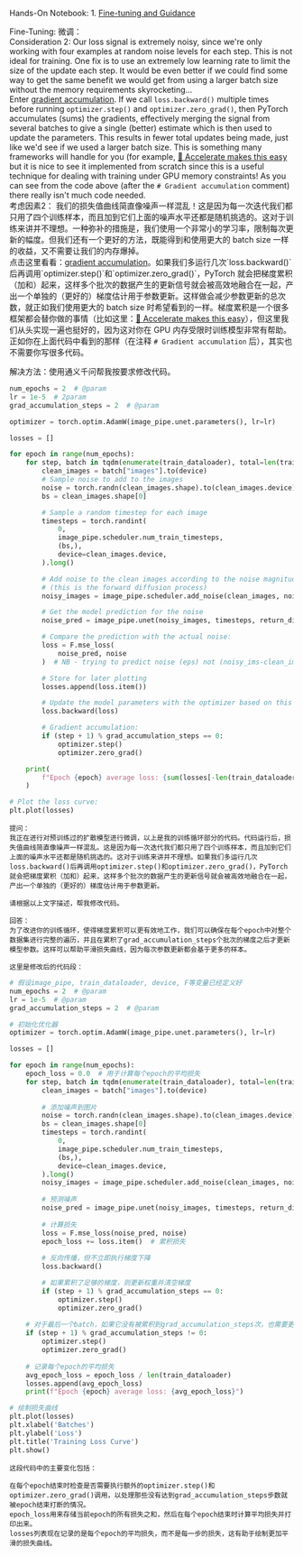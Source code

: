Hands-On Notebook: 1. [Fine-tuning and Guidance](https://colab.research.google.com/github/huggingface/diffusion-models-class/blob/main/unit2/01_finetuning_and_guidance.ipynb)  


Fine-Tuning: 微调：  
Consideration 2: Our loss signal is extremely noisy, since we're only working with four examples at random noise levels for each step. This is not ideal for training. One fix is to use an extremely low learning rate to limit the size of the update each step. It would be even better if we could find some way to get the same benefit we would get from using a larger batch size without the memory requirements skyrocketing...  
Enter [gradient accumulation](https://kozodoi.me/python/deep%20learning/pytorch/tutorial/2021/02/19/gradient-accumulation.html#:~:text=Simply%20speaking%2C%20gradient%20accumulation%20means,might%20find%20this%20tutorial%20useful.). If we call `loss.backward()` multiple times before running `optimizer.step()` and `optimizer.zero_grad()`, then PyTorch accumulates (sums) the gradients, effectively merging the signal from several batches to give a single (better) estimate which is then used to update the parameters. This results in fewer total updates being made, just like we'd see if we used a larger batch size. This is something many frameworks will handle for you (for example, [🤗 Accelerate makes this easy](https://huggingface.co/docs/accelerate/usage_guides/gradient_accumulation) but it is nice to see it implemented from scratch since this is a useful technique for dealing with training under GPU memory constraints! As you can see from the code above (after the `# Gradient accumulation` comment) there really isn't much code needed.  
考虑因素2： 我们的损失值曲线简直像噪声一样混乱！这是因为每一次迭代我们都只用了四个训练样本，而且加到它们上面的噪声水平还都是随机挑选的。这对于训练来讲并不理想。一种弥补的措施是，我们使用一个非常小的学习率，限制每次更新的幅度。但我们还有一个更好的方法，既能得到和使用更大的 batch size 一样的收益，又不需要让我们的内存爆掉。  
点击这里看看：[gradient accumulation](https://kozodoi.me/python/deep%20learning/pytorch/tutorial/2021/02/19/gradient-accumulation.html#:~:text=Simply%20speaking%2C%20gradient%20accumulation%20means,might%20find%20this%20tutorial%20useful.)。如果我们多运行几次`loss.backward()`后再调用`optimizer.step()`和`optimizer.zero_grad()`，PyTorch 就会把梯度累积（加和）起来，这样多个批次的数据产生的更新信号就会被高效地融合在一起，产出一个单独的（更好的）梯度估计用于参数更新。这样做会减少参数更新的总次数，就正如我们使用更大的 batch size 时希望看到的一样。梯度累积是一个很多框架都会替你做的事情（比如这里：[🤗 Accelerate makes this easy](https://huggingface.co/docs/accelerate/usage_guides/gradient_accumulation)），但这里我们从头实现一遍也挺好的，因为这对你在 GPU 内存受限时训练模型非常有帮助。正如你在上面代码中看到的那样（在注释 `# Gradient accumulation` 后），其实也不需要你写很多代码。  

解决方法：使用通义千问帮我按要求修改代码。  
```Python
num_epochs = 2  # @param
lr = 1e-5  # 2param
grad_accumulation_steps = 2  # @param

optimizer = torch.optim.AdamW(image_pipe.unet.parameters(), lr=lr)

losses = []

for epoch in range(num_epochs):
    for step, batch in tqdm(enumerate(train_dataloader), total=len(train_dataloader)):
        clean_images = batch["images"].to(device)
        # Sample noise to add to the images
        noise = torch.randn(clean_images.shape).to(clean_images.device)
        bs = clean_images.shape[0]

        # Sample a random timestep for each image
        timesteps = torch.randint(
            0,
            image_pipe.scheduler.num_train_timesteps,
            (bs,),
            device=clean_images.device,
        ).long()

        # Add noise to the clean images according to the noise magnitude at each timestep
        # (this is the forward diffusion process)
        noisy_images = image_pipe.scheduler.add_noise(clean_images, noise, timesteps)

        # Get the model prediction for the noise
        noise_pred = image_pipe.unet(noisy_images, timesteps, return_dict=False)[0]

        # Compare the prediction with the actual noise:
        loss = F.mse_loss(
            noise_pred, noise
        )  # NB - trying to predict noise (eps) not (noisy_ims-clean_ims) or just (clean_ims)

        # Store for later plotting
        losses.append(loss.item())

        # Update the model parameters with the optimizer based on this loss
        loss.backward(loss)

        # Gradient accumulation:
        if (step + 1) % grad_accumulation_steps == 0:
            optimizer.step()
            optimizer.zero_grad()

    print(
        f"Epoch {epoch} average loss: {sum(losses[-len(train_dataloader):])/len(train_dataloader)}"
    )

# Plot the loss curve:
plt.plot(losses)
```
```
提问：
我正在进行对预训练过的扩散模型进行微调，以上是我的训练循环部分的代码。代码运行后，损失值曲线简直像噪声一样混乱。这是因为每一次迭代我们都只用了四个训练样本，而且加到它们上面的噪声水平还都是随机挑选的。这对于训练来讲并不理想。如果我们多运行几次loss.backward()后再调用optimizer.step()和optimizer.zero_grad()，PyTorch 就会把梯度累积（加和）起来，这样多个批次的数据产生的更新信号就会被高效地融合在一起，产出一个单独的（更好的）梯度估计用于参数更新。  

请根据以上文字描述，帮我修改代码。
```
```
回答：
为了改进你的训练循环，使得梯度累积可以更有效地工作，我们可以确保在每个epoch中对整个数据集进行完整的遍历，并且在累积了grad_accumulation_steps个批次的梯度之后才更新模型参数。这样可以帮助平滑损失曲线，因为每次参数更新都会基于更多的样本。

这里是修改后的代码段：
```
```Python
# 假设image_pipe, train_dataloader, device, F等变量已经定义好
num_epochs = 2  # @param
lr = 1e-5  # @param
grad_accumulation_steps = 2  # @param

# 初始化优化器
optimizer = torch.optim.AdamW(image_pipe.unet.parameters(), lr=lr)

losses = []

for epoch in range(num_epochs):
    epoch_loss = 0.0  # 用于计算每个epoch的平均损失
    for step, batch in tqdm(enumerate(train_dataloader), total=len(train_dataloader)):
        clean_images = batch["images"].to(device)
        
        # 添加噪声到图片
        noise = torch.randn(clean_images.shape).to(clean_images.device)
        bs = clean_images.shape[0]
        timesteps = torch.randint(
            0,
            image_pipe.scheduler.num_train_timesteps,
            (bs,),
            device=clean_images.device,
        ).long()
        noisy_images = image_pipe.scheduler.add_noise(clean_images, noise, timesteps)
        
        # 预测噪声
        noise_pred = image_pipe.unet(noisy_images, timesteps, return_dict=False)[0]
        
        # 计算损失
        loss = F.mse_loss(noise_pred, noise)
        epoch_loss += loss.item()  # 累积损失
        
        # 反向传播，但不立即执行梯度下降
        loss.backward()

        # 如果累积了足够的梯度，则更新权重并清空梯度
        if (step + 1) % grad_accumulation_steps == 0:
            optimizer.step()
            optimizer.zero_grad()
    
    # 对于最后一个batch，如果它没有被累积到grad_accumulation_steps次，也需要更新权重
    if (step + 1) % grad_accumulation_steps != 0:
        optimizer.step()
        optimizer.zero_grad()
    
    # 记录每个epoch的平均损失
    avg_epoch_loss = epoch_loss / len(train_dataloader)
    losses.append(avg_epoch_loss)
    print(f"Epoch {epoch} average loss: {avg_epoch_loss}")

# 绘制损失曲线
plt.plot(losses)
plt.xlabel('Batches')
plt.ylabel('Loss')
plt.title('Training Loss Curve')
plt.show()
```
```
这段代码中的主要变化包括：

在每个epoch结束时检查是否需要执行额外的optimizer.step()和optimizer.zero_grad()调用，以处理那些没有达到grad_accumulation_steps步数就被epoch结束打断的情况。
epoch_loss用来存储当前epoch的所有损失之和，然后在每个epoch结束时计算平均损失并打印出来。
losses列表现在记录的是每个epoch的平均损失，而不是每一步的损失，这有助于绘制更加平滑的损失曲线。
```

